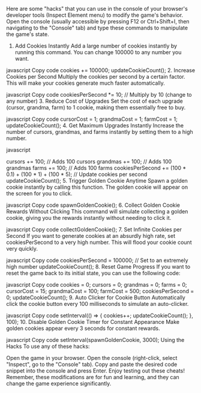 Here are some "hacks" that you can use in the console of your browser's developer tools (Inspect Element menu) to modify the game's behavior. Open the console (usually accessible by pressing F12 or Ctrl+Shift+I, then navigating to the "Console" tab) and type these commands to manipulate the game's state.

1. Add Cookies Instantly
Add a large number of cookies instantly by running this command. You can change 100000 to any number you want.

javascript
Copy code
cookies += 100000;
updateCookieCount();
2. Increase Cookies per Second
Multiply the cookies per second by a certain factor. This will make your cookies generate much faster automatically.

javascript
Copy code
cookiesPerSecond *= 10; // Multiply by 10 (change to any number)
3. Reduce Cost of Upgrades
Set the cost of each upgrade (cursor, grandma, farm) to 1 cookie, making them essentially free to buy.

javascript
Copy code
cursorCost = 1;
grandmaCost = 1;
farmCost = 1;
updateCookieCount();
4. Get Maximum Upgrades Instantly
Increase the number of cursors, grandmas, and farms instantly by setting them to a high number.

javascript

cursors += 100;     // Adds 100 cursors
grandmas += 100;    // Adds 100 grandmas
farms += 100;       // Adds 100 farms
cookiesPerSecond += (100 * 0.1) + (100 * 1) + (100 * 5); // Update cookies per second
updateCookieCount();
5. Trigger Golden Cookie Anytime
Spawn a golden cookie instantly by calling this function. The golden cookie will appear on the screen for you to click.

javascript
Copy code
spawnGoldenCookie();
6. Collect Golden Cookie Rewards Without Clicking
This command will simulate collecting a golden cookie, giving you the rewards instantly without needing to click it.

javascript
Copy code
collectGoldenCookie();
7. Set Infinite Cookies per Second
If you want to generate cookies at an absurdly high rate, set cookiesPerSecond to a very high number. This will flood your cookie count very quickly.

javascript
Copy code
cookiesPerSecond = 100000; // Set to an extremely high number
updateCookieCount();
8. Reset Game Progress
If you want to reset the game back to its initial state, you can use the following code:

javascript
Copy code
cookies = 0;
cursors = 0;
grandmas = 0;
farms = 0;
cursorCost = 15;
grandmaCost = 100;
farmCost = 500;
cookiesPerSecond = 0;
updateCookieCount();
9. Auto Clicker for Cookie Button
Automatically click the cookie button every 100 milliseconds to simulate an auto-clicker.

javascript
Copy code
setInterval(() => {
  cookies++;
  updateCookieCount();
}, 100);
10. Disable Golden Cookie Timer for Constant Appearance
Make golden cookies appear every 3 seconds for constant rewards.

javascript
Copy code
setInterval(spawnGoldenCookie, 3000);
Using the Hacks
To use any of these hacks:

Open the game in your browser.
Open the console (right-click, select "Inspect", go to the "Console" tab).
Copy and paste the desired code snippet into the console and press Enter.
Enjoy testing out these cheats! Remember, these modifications are for fun and learning, and they can change the game experience significantly.

